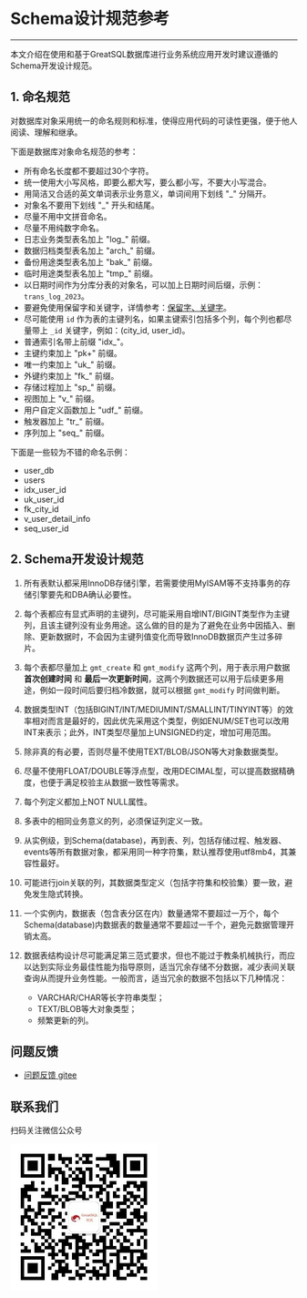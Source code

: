 # Schema设计规范参考
---

本文介绍在使用和基于GreatSQL数据库进行业务系统应用开发时建议遵循的Schema开发设计规范。

## 1. 命名规范

对数据库对象采用统一的命名规则和标准，使得应用代码的可读性更强，便于他人阅读、理解和继承。

下面是数据库对象命名规范的参考：
- 所有命名长度都不要超过30个字符。
- 统一使用大小写风格，即要么都大写，要么都小写，不要大小写混合。
- 用简洁又合适的英文单词表示业务意义，单词间用下划线 "\_" 分隔开。
- 对象名不要用下划线 "\_" 开头和结尾。
- 尽量不用中文拼音命名。
- 尽量不用纯数字命名。
- 日志业务类型表名加上 "log\_" 前缀。
- 数据归档类型表名加上 "arch\_" 前缀。
- 备份用途类型表名加上 "bak\_" 前缀。
- 临时用途类型表名加上 "tmp\_" 前缀。
- 以日期时间作为分库分表的对象名，可以加上日期时间后缀，示例：`trans_log_2023`。
- 要避免使用保留字和关键字，详情参考：[保留字、关键字](../2-about-greatsql/7-greatsql-keywords.md)。
- 尽可能使用 `id` 作为表的主键列名，如果主键索引包括多个列，每个列也都尽量带上 `_id` 关键字，例如：(city_id, user_id)。
- 普通索引名带上前缀 "idx\_"。
- 主键约束加上 "pk\+" 前缀。
- 唯一约束加上 "uk\_" 前缀。
- 外键约束加上 "fk\_" 前缀。
- 存储过程加上 "sp\_" 前缀。
- 视图加上 "v\_" 前缀。
- 用户自定义函数加上 "udf\_" 前缀。
- 触发器加上 "tr\_" 前缀。
- 序列加上 "seq\_" 前缀。

下面是一些较为不错的命名示例：
- user_db
- users
- idx_user_id
- uk_user_id
- fk_city_id
- v_user_detail_info
- seq_user_id

## 2. Schema开发设计规范
1. 所有表默认都采用InnoDB存储引擎，若需要使用MyISAM等不支持事务的存储引擎要先和DBA确认必要性。

1. 每个表都应有显式声明的主键列，尽可能采用自增INT/BIGINT类型作为主键列，且该主键列没有业务用途。这么做的目的是为了避免在业务中因插入、删除、更新数据时，不会因为主键列值变化而导致InnoDB数据页产生过多碎片。

1. 每个表都尽量加上 `gmt_create` 和 `gmt_modify` 这两个列，用于表示用户数据 **首次创建时间** 和 **最后一次更新时间**，这两个列数据还可以用于后续更多用途，例如一段时间后要归档冷数据，就可以根据 `gmt_modify` 时间做判断。

1. 数据类型INT（包括BIGINT/INT/MEDIUMINT/SMALLINT/TINYINT等）的效率相对而言是最好的，因此优先采用这个类型，例如ENUM/SET也可以改用INT来表示；此外，INT类型尽量加上UNSIGNED约定，增加可用范围。

1. 除非真的有必要，否则尽量不使用TEXT/BLOB/JSON等大对象数据类型。

1. 尽量不使用FLOAT/DOUBLE等浮点型，改用DECIMAL型，可以提高数据精确度，也便于满足校验主从数据一致性等需求。

1. 每个列定义都加上NOT NULL属性。

1. 多表中的相同业务意义的列，必须保证列定义一致。

1. 从实例级，到Schema(database)，再到表、列，包括存储过程、触发器、events等所有数据对象，都采用同一种字符集，默认推荐使用utf8mb4，其兼容性最好。

1. 可能进行join关联的列，其数据类型定义（包括字符集和校验集）要一致，避免发生隐式转换。

1. 一个实例内，数据表（包含表分区在内）数量通常不要超过一万个，每个Schema(database)内数据表的数量通常不要超过一千个，避免元数据管理开销太高。

1. 数据表结构设计尽可能满足第三范式要求，但也不能过于教条机械执行，而应以达到实际业务最佳性能为指导原则，适当冗余存储不分数据，减少表间关联查询从而提升业务性能。一般而言，适当冗余的数据不包括以下几种情况：
	- VARCHAR/CHAR等长字符串类型；
	- TEXT/BLOB等大对象类型；
	- 频繁更新的列。



**问题反馈**
---
- [问题反馈 gitee](https://gitee.com/GreatSQL/GreatSQL-Manual/issues)


**联系我们**
---

扫码关注微信公众号

![greatsql-wx](../greatsql-wx.jpg)
